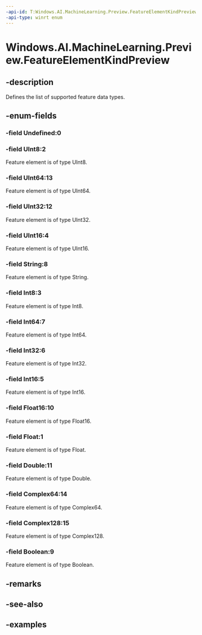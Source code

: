 ```yaml
---
-api-id: T:Windows.AI.MachineLearning.Preview.FeatureElementKindPreview
-api-type: winrt enum
---
```


<!-- Enumeration syntax.
public enum FeatureElementKindPreview : int 
-->

# Windows.AI.MachineLearning.Preview.FeatureElementKindPreview

## -description
Defines the list of supported feature data types.

## -enum-fields
### -field Undefined:0

### -field UInt8:2
Feature element is of type UInt8.

### -field UInt64:13
Feature element is of type UInt64.

### -field UInt32:12
Feature element is of type UInt32.

### -field UInt16:4
Feature element is of type UInt16.

### -field String:8
Feature element is of type String.

### -field Int8:3
Feature element is of type Int8.

### -field Int64:7
Feature element is of type Int64.

### -field Int32:6
Feature element is of type Int32.

### -field Int16:5
Feature element is of type Int16.

### -field Float16:10
Feature element is of type Float16.

### -field Float:1
Feature element is of type Float.

### -field Double:11
Feature element is of type Double.

### -field Complex64:14
Feature element is of type Complex64.

### -field Complex128:15
Feature element is of type Complex128.

### -field Boolean:9
Feature element is of type Boolean.

## -remarks

## -see-also

## -examples

